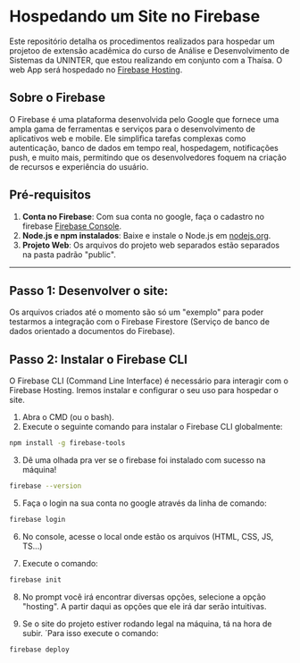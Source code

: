 # Hospedando um Site no Firebase

Este repositório detalha os procedimentos realizados para hospedar um projetoo de extensão acadêmica do curso de Análise e Desenvolvimento de Sistemas da UNINTER, que estou realizando em conjunto com a Thaísa. O web App será hospedado no [Firebase Hosting](https://firebase.google.com/products/hosting).

## Sobre o Firebase

O Firebase é uma plataforma desenvolvida pelo Google que fornece uma ampla gama de ferramentas e serviços para o desenvolvimento de aplicativos web e mobile. Ele simplifica tarefas complexas como autenticação, banco de dados em tempo real, hospedagem, notificações push, e muito mais, permitindo que os desenvolvedores foquem na criação de recursos e experiência do usuário.

## Pré-requisitos

1. **Conta no Firebase**: Com sua conta no google, faça o cadastro no firebase [Firebase Console](https://console.firebase.google.com/).
2. **Node.js e npm instalados**: Baixe e instale o Node.js em [nodejs.org](https://nodejs.org/).
3. **Projeto Web**: Os arquivos do projeto web separados estão separados na pasta padrão "public".

---
## Passo 1: Desenvolver o site:
Os arquivos criados até o momento são só um "exemplo" para poder testarmos a integração com o Firebase Firestore (Serviço de banco de dados orientado a documentos do Firebase). 

## Passo 2: Instalar o Firebase CLI


O Firebase CLI (Command Line Interface) é necessário para interagir com o Firebase Hosting. Iremos instalar e configurar o seu uso para hospedar o site.

1. Abra o CMD (ou o bash).
2. Execute o seguinte comando para instalar o Firebase CLI globalmente:
```bash
npm install -g firebase-tools
   ```
   
3. Dê uma olhada pra ver se o firebase foi instalado com sucesso na máquina!
```bash
firebase --version
```

5. Faça o login na sua conta no google através da linha de comando:
  ```bash
firebase login
```
6. No console, acesse o local onde estão os arquivos (HTML, CSS, JS, TS...)

7. Execute o comando:
  ```bash
firebase init
```

8. No prompt você irá encontrar diversas opções, selecione a opção "hosting". A partir daqui as opções que ele irá dar serão intuitivas.

9. Se o site do projeto estiver rodando legal na máquina, tá na hora de subir. ´Para isso execute o comando:
  ```bash
firebase deploy
```  
